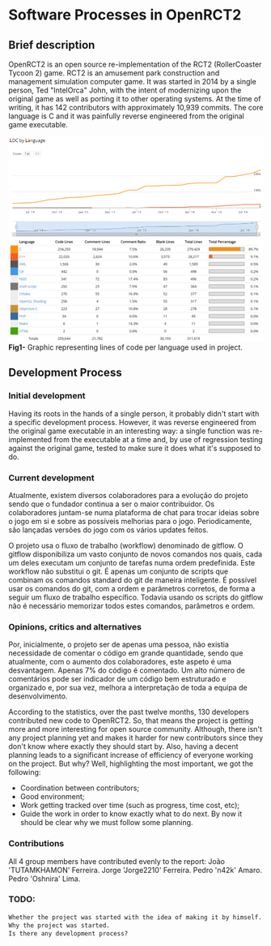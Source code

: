 # Software Processes in OpenRCT2

## Brief description
OpenRCT2 is an open source re-implementation of the RCT2 (RollerCoaster Tycoon 2) game. RCT2 is an amusement park construction and management simulation computer game.
It was started in 2014 by a single person, Ted "IntelOrca" John, with the intent of modernizing upon the original game as well as porting it to other operating systems.
At the time of writing, it has 142 contributors with approximately 10,939 commits.
The core language is C and it was painfully reverse engineered from the original game executable.

![alt tag](https://github.com/n42k/OpenRCT2/blob/783b5911df1de6a34f0d7713f8033c74a9e8b654/reports/Images/Languages%20Graphical1.png)
![alt tag](https://raw.githubusercontent.com/n42k/OpenRCT2/develop/reports/Images/1.png)
**Fig1-** Graphic representing lines of code per language used in project. 

## Development Process
### Initial development
Having its roots in the hands of a single person, it probably didn't start with a specific development process. However, it was reverse engineered from the original game executable in an interesting way: a single function was re-implemented from the executable at a time and, by use of regression testing against the original game, tested to make sure it does what it's supposed to do.

### Current development
Atualmente, existem diversos colaboradores para a evolução do projeto sendo que o fundador continua a ser o maior contribuidor. Os colaboradores juntam-se numa plataforma de chat para trocar ideias sobre o jogo em si e sobre as possíveis melhorias para o jogo.
Periodicamente, são lançadas versões do jogo com os vários updates feitos.

O projeto usa o fluxo de trabalho (workflow) denominado de gitflow. O gitflow disponibiliza um vasto conjunto de novos comandos nos quais, cada um deles executam um conjunto de tarefas numa ordem predefinida. Este workflow não substitui o git. É apenas um conjunto de scripts que combinam os comandos standard do git de maneira inteligente. É possível usar os comandos do git, com a ordem e parâmetros corretos, de forma a seguir um fluxo de trabalho específico. Todavia usando os scripts do gitflow não é necessário memorizar todos estes comandos, parâmetros e ordem.

### Opinions, critics and alternatives
Por, inicialmente, o projeto ser de apenas uma pessoa, não existia necessidade de comentar o código em grande quantidade, sendo que atualmente, com o aumento dos colaboradores, este aspeto é uma desvantagem. Apenas 7% do código é comentado. Um alto número de comentários pode ser indicador de um código bem estruturado e organizado e, por sua vez, melhora a interpretação de toda a equipa de desenvolvimento. 

According to the statistics, over the past twelve months, 130 developers contributed new code to OpenRCT2. So, that means the project is getting more and more interesting for open source community. Although, there isn't any project planning yet and makes it harder for new contributors since they don't know where exactly they should start by.
Also, having a decent planning leads to a significant increase of efficiency of everyone working on the project. But why? Well, highlighting the most important, we got the following:
* Coordination between contributors;
* Good environment;
* Work getting tracked over time (such as progress, time cost, etc);
* Guide the work in order to know exactly what to do next.
By now it should be clear why we must follow some planning.

### Contributions
All 4 group members have contributed evenly to the report:
João 'TUTAMKHAMON' Ferreira.
Jorge 'Jorge2210' Ferreira.
Pedro 'n42k' Amaro.
Pedro 'Oshnira' Lima.

### TODO:
	Whether the project was started with the idea of making it by himself.
	Why the project was started.
	Is there any development process?
